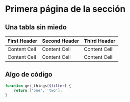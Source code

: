 # Primera página de la sección

## Una tabla sin miedo

| First Header | Second Header | Third Header |
| ------------ | ------------- | ------------ |
| Content Cell | Content Cell  | Content Cell |
| Content Cell | Content Cell  | Content Cell |

## Algo de código

```php
function get_things($filter) {
    return ['one', 'two'];
}
```